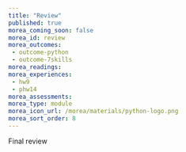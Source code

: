```yaml
---
title: "Review"
published: true
morea_coming_soon: false
morea_id: review
morea_outcomes:
 - outcome-python
 - outcome-7skills
morea_readings:
morea_experiences:
 - hw9
 - phw14
morea_assessments:
morea_type: module
morea_icon_url: /morea/materials/python-logo.png
morea_sort_order: 8
---
```


Final review
